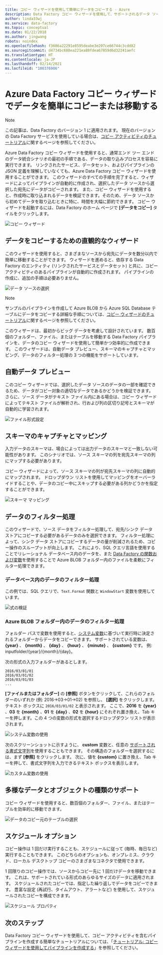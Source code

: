 ```yaml
---
title: コピー ウィザードを使用して簡単にデータをコピーする - Azure
description: Data Factory コピー ウィザードを使用して、サポートされるデータ ソースからシンクにデータをコピーする方法を説明します。
author: linda33wj
ms.service: data-factory
ms.topic: conceptual
ms.date: 01/22/2018
ms.author: jingwang
robots: noindex
ms.openlocfilehash: f3686a22291e8595deabe3e207ce66744c3cdd82
ms.sourcegitcommit: d4734bc680ea221ea80fdea67859d6d32241aefc
ms.translationtype: HT
ms.contentlocale: ja-JP
ms.lasthandoff: 02/14/2021
ms.locfileid: "100376906"
---
```

# <a name="copy-or-move-data-easily-with-azure-data-factory-copy-wizard"></a>Azure Data Factory コピー ウィザードでデータを簡単にコピーまたは移動する
> [!NOTE]
> この記事は、Data Factory のバージョン 1 に適用されます。 現在のバージョンの Data Factory サービスを使用している場合は、[コピー アクティビティのチュートリアル](../quickstart-create-data-factory-dot-net.md)に関するページを参照してください。 


Azure Data Factory コピー ウィザードを使用すると、通常エンド ツー エンドのデータ統合シナリオの最初の手順である、データの取り込みプロセスを容易に実行できます。 リンクされたサービス、データセット、およびパイプラインの JSON 定義を理解していなくても、Azure Data Factory コピー ウィザードを使用することができます。 このウィザードのすべての手順を完了すると、ウィザードによってパイプラインが自動的に作成され、選択したデータ ソースから選択した宛先にデータがコピーされます。 また、コピー ウィザードを使用すると、作成時に取り込まれるデータを検証できます。そのため、データ ソースから初めてデータを取り込むときに特に、時間を大幅に節約できます。 コピー ウィザードを起動するには、Data Factory のホーム ページで **[データをコピー]** タイルをクリックします。

![コピー ウィザード](./media/data-factory-copy-wizard/copy-data-wizard.png)

## <a name="an-intuitive-wizard-for-copying-data"></a>データをコピーするための直観的なウィザード
このウィザードを使用すると、さまざまなソースから宛先にデータを数分以内で簡単に移動することができます。 ウィザードを進めると、依存する Data Factory のエンティティ (リンクされたサービスとデータセット) と共に、コピー アクティビティのあるパイプラインが自動的に作成されます。 パイプラインの作成に、追加の手順は必要ありません。   

![データ ソースの選択](./media/data-factory-copy-wizard/select-data-source-page.png)

> [!NOTE]
> サンプルのパイプラインを作成して Azure BLOB から Azure SQL Database テーブルにデータをコピーする詳細な手順については、[コピー ウィザードのチュートリアル](data-factory-copy-data-wizard-tutorial.md)に関するページを参照してください。 
> 
> 

このウィザードは、最初からビッグ データを考慮して設計されています。 数百個のフォルダー、ファイル、またはテーブルを移動する Data Factory パイプラインを、データのコピー ウィザードを使用して簡単かつ効率的に作成できます。 このウィザードは、自動データ プレビュー、スキーマのキャプチャとマッピング、データのフィルター処理の 3 つの機能をサポートしています。 

## <a name="automatic-data-preview"></a>自動データ プレビュー
このコピー ウィザードでは、選択したデータ ソースのデータの一部を確認できるため、データがコピー対象の適切なデータであるかどうかを検証できます。 さらに、ソース データがテキスト ファイル内にある場合は、コピー ウィザードによってテキスト ファイルが解析され、行および列の区切り記号とスキーマが自動的に学習されます。 

![ファイル形式設定](./media/data-factory-copy-wizard/file-format-settings.png)

## <a name="schema-capture-and-mapping"></a>スキーマのキャプチャとマッピング
入力データのスキーマは、場合によっては出力データのスキーマと一致しない可能性があります。 このシナリオでは、ソース スキーマの列を宛先スキーマの列にマップする必要があります。 

コピー ウィザードによって、ソース スキーマの列が宛先スキーマの列に自動的にマップされます。 ドロップダウン リストを使用してマッピングをオーバーライドすることや、データのコピー中にスキップする必要がある列かどうかを指定することができます。   

![スキーマ マッピング](./media/data-factory-copy-wizard/schema-mapping.png)

## <a name="filtering-data"></a>データのフィルター処理
このウィザードで、ソース データをフィルター処理して、宛先/シンク データ ストアにコピーする必要があるデータのみを選択できます。 フィルター処理によって、シンク データ ストアにコピーするデータの量が削減されるため、コピー操作のスループットが向上します。 これにより、SQL クエリ言語を使用することでリレーショナル データベース内のデータを、また [Data Factory の関数および変数](data-factory-functions-variables.md)を使用することで Azure BLOB フォルダー内のファイルを柔軟にフィルター処理できます。   

### <a name="filtering-of-data-in-a-database"></a>データベース内のデータのフィルター処理
この例では、SQL クエリで、`Text.Format` 関数と `WindowStart` 変数を使用しています。 

![式の検証](./media/data-factory-copy-wizard/validate-expressions.png)

### <a name="filtering-of-data-in-an-azure-blob-folder"></a>Azure BLOB フォルダー内のデータのフィルター処理
フォルダー パスで変数を使用すると、[システム変数](data-factory-functions-variables.md#data-factory-system-variables)に基づいて実行時に決定されるフォルダーからデータをコピーできます。 サポートされている変数は、 **{year}** 、 **{month}** 、 **{day}** 、 **{hour}** 、 **{minute}** 、 **{custom}** です。 例: inputfolder/{year}/{month}/{day}。

次の形式の入力フォルダーがあるとします。

```text
2016/03/01/01
2016/03/01/02
2016/03/01/03
...
```

**[ファイルまたはフォルダー]** の **[参照]** ボタンをクリックして、これらのフォルダーのいずれか (例: 2016->03->01->02) を参照し、 **[選択]** をクリックします。 テキスト ボックスに `2016/03/01/02` と表示されます。 ここで、**2016** を **{year}** 、**03** を **{month}** 、**01** を **{day}** 、**02** を **{hour}** にそれぞれ置き換え、Tab キーを押します。この 4 つの変数の形式を選択するドロップダウン リストが表示されます。

![システム変数の使用](./media/data-factory-copy-wizard/blob-standard-variables-in-folder-path.png)   

次のスクリーンショットに示すように、 **custom** 変数と、任意の [サポートされる書式文字列](/dotnet/standard/base-types/custom-date-and-time-format-strings)を使用することもできます。 その構造のフォルダーを選択するには、まず **[参照]** をクリックします。 次に、値を **{custom}** に置き換え、Tab キーを押して、書式文字列を入力できるテキスト ボックスを表示します。     

![カスタム変数の使用](./media/data-factory-copy-wizard/blob-custom-variables-in-folder-path.png)

## <a name="support-for-diverse-data-and-object-types"></a>多様なデータとオブジェクトの種類のサポート
コピー ウィザードを使用すると、数百個のフォルダー、ファイル、またはテーブルを効率的に移動できます。

![データのコピー元のテーブルの選択](./media/data-factory-copy-wizard/select-tables-to-copy-data.png)

## <a name="scheduling-options"></a>スケジュール オプション
コピー操作は 1 回だけ実行することも、スケジュールに従って (毎時、毎日など) 実行することもできます。 このどちらのオプションも、オンプレミス、クラウド、ローカル デスクトップ コピーのさまざまなコネクタで使用できます。

1 回限りのコピー操作では、ソースからコピー先に 1 回だけデータを移動できます。 これは、サポートされている形式のあらゆるサイズのデータに適用されます。 スケジュールされたコピーでは、指定した繰り返しでデータをコピーできます。 豊富な設定 (再試行、タイムアウト、アラートなど) を使用して、スケジュールされたコピーを構成できます。

![スケジュール プロパティ](./media/data-factory-copy-wizard/scheduling-properties.png)

## <a name="next-steps"></a>次のステップ
Data Factory コピー ウィザードを使用して、コピー アクティビティを含むパイプラインを作成する簡単なチュートリアルについては、「[チュートリアル: コピー ウィザードを使用してパイプラインを作成する](data-factory-copy-data-wizard-tutorial.md)」を参照してください。